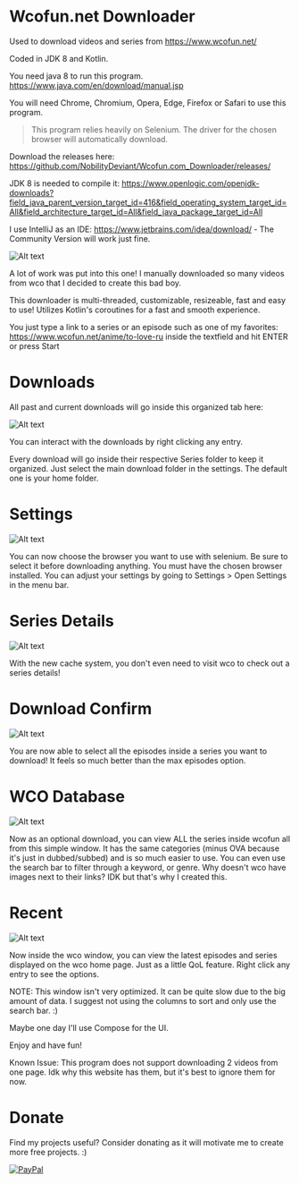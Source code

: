 # Wcofun.net Downloader

Used to download videos and series from https://www.wcofun.net/

Coded in JDK 8 and Kotlin.

You need java 8 to run this program. https://www.java.com/en/download/manual.jsp

You will need Chrome, Chromium, Opera, Edge, Firefox or Safari to use this program.

> This program relies heavily on Selenium. The driver for the chosen browser will automatically download.

Download the releases here: https://github.com/NobilityDeviant/Wcofun.com_Downloader/releases/

JDK 8 is needed to compile it: https://www.openlogic.com/openjdk-downloads?field_java_parent_version_target_id=416&field_operating_system_target_id=All&field_architecture_target_id=All&field_java_package_target_id=All

I use IntelliJ as an IDE: https://www.jetbrains.com/idea/download/ - The Community Version will work just fine.

![Alt text](images/home.png?raw=true "Home Tab")

A lot of work was put into this one!
I manually downloaded so many videos from wco that I decided to create this bad boy.

This downloader is multi-threaded, customizable, resizeable, fast and easy to use!
Utilizes Kotlin's coroutines for a fast and smooth experience.

You just type a link to a series or an episode such as one of my favorites: https://www.wcofun.net/anime/to-love-ru
inside the textfield and hit ENTER or press Start

# Downloads

All past and current downloads will go inside this organized tab here:

![Alt text](images/downloads.png?raw=true "Download Tab")

You can interact with the downloads by right clicking any entry.

Every download will go inside their respective Series folder to keep it organized. 
Just select the main download folder in the settings. The default one is your home folder.

# Settings

![Alt text](images/settings.png?raw=true "Settings Window")

You can now choose the browser you want to use with selenium.
Be sure to select it before downloading anything. You must have the chosen browser installed.
You can adjust your settings by going to Settings > Open Settings in the menu bar.

# Series Details

![Alt text](images/seriesdetails.png?raw=true "Series Details WIndow")

With the new cache system, you don't even need to visit wco to check out a series details!

# Download Confirm

![Alt text](images/downloadconfirm.png?raw=true "Download Confirm Window")

You are now able to select all the episodes inside a series you want to download!
It feels so much better than the max episodes option.

# WCO Database

![Alt text](images/wco.png?raw=true "WCO Window")

Now as an optional download, you can view ALL the series inside wcofun all from this simple window.
It has the same categories (minus OVA because it's just in dubbed/subbed) and is so much easier to use.
You can even use the search bar to filter through a keyword, or genre.
Why doesn't wco have images next to their links? IDK but that's why I created this.

# Recent

![Alt text](images/recent.png?raw=true "Recent Window")

Now inside the wco window, you can view the latest episodes and series displayed on the wco home page.
Just as a little QoL feature.
Right click any entry to see the options.

NOTE: This window isn't very optimized. It can be quite slow due to the big amount of data.
I suggest not using the columns to sort and only use the search bar. :)

Maybe one day I'll use Compose for the UI.

Enjoy and have fun!

Known Issue: This program does not support downloading 2 videos from one page.
Idk why this website has them, but it's best to ignore them for now.

# Donate

Find my projects useful? Consider donating as it will motivate me to create more free projects. :)

[![PayPal](/images/blue.svg)](https://www.paypal.com/paypalme/nobilitydev)


